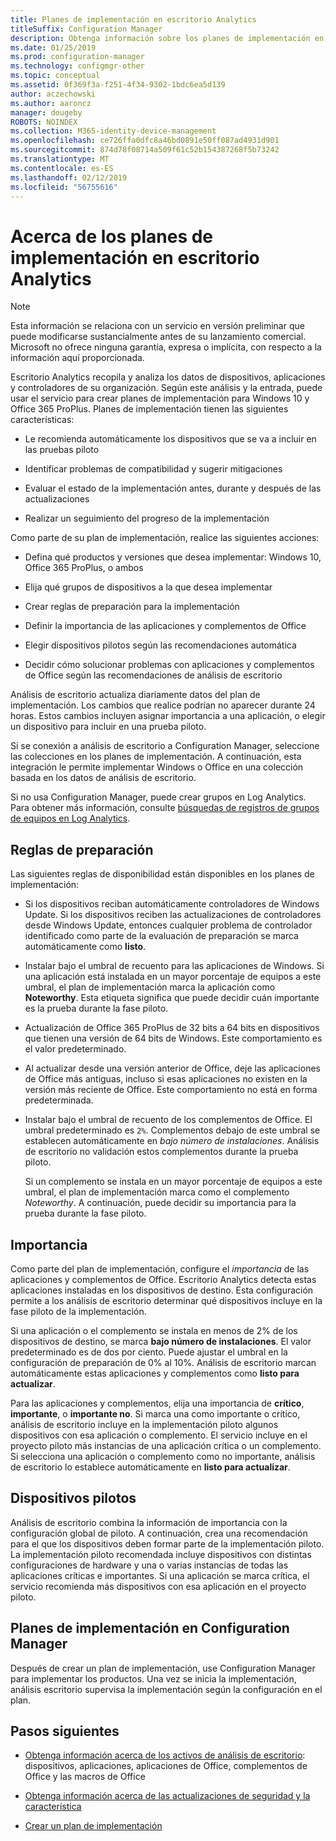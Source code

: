 ```yaml
---
title: Planes de implementación en escritorio Analytics
titleSuffix: Configuration Manager
description: Obtenga información sobre los planes de implementación en escritorio Analytics.
ms.date: 01/25/2019
ms.prod: configuration-manager
ms.technology: configmgr-other
ms.topic: conceptual
ms.assetid: 0f369f3a-f251-4f34-9302-1bdc6ea5d139
author: aczechowski
ms.author: aaroncz
manager: dougeby
ROBOTS: NOINDEX
ms.collection: M365-identity-device-management
ms.openlocfilehash: ce726ffa0dfc8a46bd0891e50ff087ad4931d901
ms.sourcegitcommit: 874d78f08714a509f61c52b154387268f5b73242
ms.translationtype: MT
ms.contentlocale: es-ES
ms.lasthandoff: 02/12/2019
ms.locfileid: "56755616"
---
```

# <a name="about-deployment-plans-in-desktop-analytics"></a>Acerca de los planes de implementación en escritorio Analytics 

> [!Note]  
> Esta información se relaciona con un servicio en versión preliminar que puede modificarse sustancialmente antes de su lanzamiento comercial. Microsoft no ofrece ninguna garantía, expresa o implícita, con respecto a la información aquí proporcionada.  

Escritorio Analytics recopila y analiza los datos de dispositivos, aplicaciones y controladores de su organización. Según este análisis y la entrada, puede usar el servicio para crear planes de implementación para Windows 10 y Office 365 ProPlus. Planes de implementación tienen las siguientes características:  

- Le recomienda automáticamente los dispositivos que se va a incluir en las pruebas piloto  

- Identificar problemas de compatibilidad y sugerir mitigaciones  

- Evaluar el estado de la implementación antes, durante y después de las actualizaciones  

- Realizar un seguimiento del progreso de la implementación  


Como parte de su plan de implementación, realice las siguientes acciones:  

 - Defina qué productos y versiones que desea implementar: Windows 10, Office 365 ProPlus, o ambos  

 - Elija qué grupos de dispositivos a la que desea implementar  

 - Crear reglas de preparación para la implementación  

 - Definir la importancia de las aplicaciones y complementos de Office  

 - Elegir dispositivos pilotos según las recomendaciones automática  

 - Decidir cómo solucionar problemas con aplicaciones y complementos de Office según las recomendaciones de análisis de escritorio  


Análisis de escritorio actualiza diariamente datos del plan de implementación. Los cambios que realice podrían no aparecer durante 24 horas. Estos cambios incluyen asignar importancia a una aplicación, o elegir un dispositivo para incluir en una prueba piloto.  

Si se conexión a análisis de escritorio a Configuration Manager, seleccione las colecciones en los planes de implementación. A continuación, esta integración le permite implementar Windows o Office en una colección basada en los datos de análisis de escritorio. 

Si no usa Configuration Manager, puede crear grupos en Log Analytics. Para obtener más información, consulte [búsquedas de registros de grupos de equipos en Log Analytics](https://docs.microsoft.com/azure/log-analytics/log-analytics-computer-groups). 



## <a name="readiness-rules"></a>Reglas de preparación

Las siguientes reglas de disponibilidad están disponibles en los planes de implementación:

- Si los dispositivos reciban automáticamente controladores de Windows Update. Si los dispositivos reciben las actualizaciones de controladores desde Windows Update, entonces cualquier problema de controlador identificado como parte de la evaluación de preparación se marca automáticamente como **listo**.  

- Instalar bajo el umbral de recuento para las aplicaciones de Windows. Si una aplicación está instalada en un mayor porcentaje de equipos a este umbral, el plan de implementación marca la aplicación como **Noteworthy**. Esta etiqueta significa que puede decidir cuán importante es la prueba durante la fase piloto.  

- Actualización de Office 365 ProPlus de 32 bits a 64 bits en dispositivos que tienen una versión de 64 bits de Windows. Este comportamiento es el valor predeterminado.  

- Al actualizar desde una versión anterior de Office, deje las aplicaciones de Office más antiguas, incluso si esas aplicaciones no existen en la versión más reciente de Office. Este comportamiento no está en forma predeterminada.  

- Instalar bajo el umbral de recuento de los complementos de Office. El umbral predeterminado es `2%`. Complementos debajo de este umbral se establecen automáticamente en *bajo número de instalaciones*. Análisis de escritorio no validación estos complementos durante la prueba piloto. 

    Si un complemento se instala en un mayor porcentaje de equipos a este umbral, el plan de implementación marca como el complemento *Noteworthy*. A continuación, puede decidir su importancia para la prueba durante la fase piloto.   



## <a name="importance"></a>Importancia

Como parte del plan de implementación, configure el *importancia* de las aplicaciones y complementos de Office. Escritorio Analytics detecta estas aplicaciones instaladas en los dispositivos de destino. Esta configuración permite a los análisis de escritorio determinar qué dispositivos incluye en la fase piloto de la implementación. 

Si una aplicación o el complemento se instala en menos de 2% de los dispositivos de destino, se marca **bajo número de instalaciones**. El valor predeterminado es de dos por ciento. Puede ajustar el umbral en la configuración de preparación de 0% al 10%. Análisis de escritorio marcan automáticamente estas aplicaciones y complementos como **listo para actualizar**.  

Para las aplicaciones y complementos, elija una importancia de **crítico**, **importante**, o **importante no**. Si marca una como importante o crítico, análisis de escritorio incluye en la implementación piloto algunos dispositivos con esa aplicación o complemento. El servicio incluye en el proyecto piloto más instancias de una aplicación crítica o un complemento. Si selecciona una aplicación o complemento como no importante, análisis de escritorio lo establece automáticamente en **listo para actualizar**.



## <a name="pilot-devices"></a>Dispositivos pilotos

Análisis de escritorio combina la información de importancia con la configuración global de piloto. A continuación, crea una recomendación para el que los dispositivos deben formar parte de la implementación piloto. La implementación piloto recomendada incluye dispositivos con distintas configuraciones de hardware y una o varias instancias de todas las aplicaciones críticas e importantes. Si una aplicación se marca crítica, el servicio recomienda más dispositivos con esa aplicación en el proyecto piloto.



## <a name="deployment-plans-in-configuration-manager"></a>Planes de implementación en Configuration Manager

Después de crear un plan de implementación, use Configuration Manager para implementar los productos. Una vez se inicia la implementación, análisis escritorio supervisa la implementación según la configuración en el plan.

<!--more on deployment plans in SCCM-->

<!-- test comment-->

## <a name="next-steps"></a>Pasos siguientes

- [Obtenga información acerca de los activos de análisis de escritorio](/sccm/desktop-analytics/about-assets): dispositivos, aplicaciones, aplicaciones de Office, complementos de Office y las macros de Office  

- [Obtenga información acerca de las actualizaciones de seguridad y la característica](/sccm/desktop-analytics/about-updates)  

- [Crear un plan de implementación](/sccm/desktop-analytics/create-deployment-plans)  

